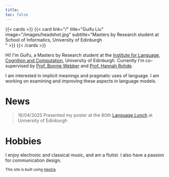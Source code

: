 ```yaml
---
title: 
toc: false
---
```


{{< cards >}}
  {{< card link="/" title="Guifu Liu" image="/images/headshot.jpg" subtitle="Masters by Research student at School of Informatics, University of Edinburgh  
  " >}}
{{< /cards >}}

Hi! I'm Guifu, a Masters by Research student at the [Institute for Language, Cognition and Computation](https://informatics.ed.ac.uk/ilcc), University of Edinburgh. Currently I'm co-supervised by [Prof. Bonnie Webber](https://homepages.inf.ed.ac.uk/bonnie/) and [Prof. Hannah Rohde](http://www.lel.ed.ac.uk/~hrohde/). 

I am interested in implicit meanings and pragmatic uses of language. I am working on examining and improving these aspects in language models.

# News

> 16/04/2025   Presented my poster at the 80th [Language Lunch](https://blogs.ed.ac.uk/languagelunch/) at University of Edinburgh

# Hobbies
I enjoy electronic and classical music, and am a flutist. I also have a passion for communication design.
<!-- {{< cards >}}
  {{< card link="docs" title="Docs" icon="book-open" >}}
  {{< card link="about" title="About" icon="user" >}}
{{< /cards >}} -->


<sub>This site is built using [Hextra](https://imfing.github.io/hextra).</sub>
